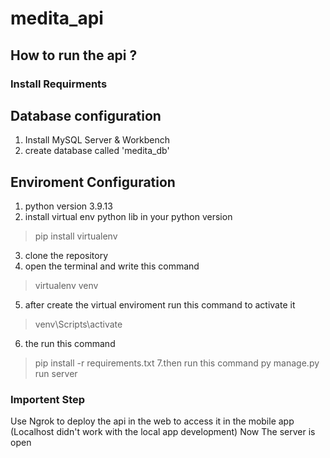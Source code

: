 # medita_api

## How to run the api ?
### Install Requirments

## Database configuration 
1. Install MySQL Server & Workbench
2. create database called 'medita_db'


## Enviroment Configuration
1. python version 3.9.13
2. install virtual env python lib in your python version
> pip install virtualenv
3. clone the repository
4. open the terminal and write this command
> virtualenv venv
5. after create the virtual enviroment run this command to activate it
> venv\Scripts\activate
6. the run this command
> pip install -r requirements.txt
7.then run this command 
> py manage.py run server

### Importent Step
Use Ngrok to deploy the api in the web to access it in the mobile app (Localhost didn't work with the local app development)
Now The server is open

